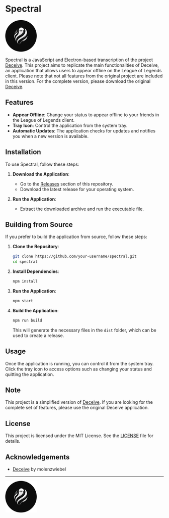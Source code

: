 # Spectral

<img src="https://raw.githubusercontent.com/iSnowden/spectral/main/resources/icon.png" alt="Spectral Application" width="100">

Spectral is a JavaScript and Electron-based transcription of the project [Deceive](https://github.com/molenzwiebel/Deceive). This project aims to replicate the main functionalities of Deceive, an application that allows users to appear offline on the League of Legends client. Please note that not all features from the original project are included in this version. For the complete version, please download the original [Deceive](https://github.com/molenzwiebel/Deceive).

## Features

- **Appear Offline**: Change your status to appear offline to your friends in the League of Legends client.
- **Tray Icon**: Control the application from the system tray.
- **Automatic Updates**: The application checks for updates and notifies you when a new version is available.

## Installation

To use Spectral, follow these steps:

1. **Download the Application**:
   - Go to the [Releases](https://github.com/iSnowden/spectral/releases) section of this repository.
   - Download the latest release for your operating system.

2. **Run the Application**:
   - Extract the downloaded archive and run the executable file.

## Building from Source

If you prefer to build the application from source, follow these steps:

1. **Clone the Repository**:
    ```bash
    git clone https://github.com/your-username/spectral.git
    cd spectral
    ```

2. **Install Dependencies**:
    ```bash
    npm install
    ```

3. **Run the Application**:
    ```bash
    npm start
    ```

4. **Build the Application**:
    ```bash
    npm run build
    ```

    This will generate the necessary files in the `dist` folder, which can be used to create a release.

## Usage

Once the application is running, you can control it from the system tray. Click the tray icon to access options such as changing your status and quitting the application.

## Note

This project is a simplified version of [Deceive](https://github.com/molenzwiebel/Deceive). If you are looking for the complete set of features, please use the original Deceive application.

## License

This project is licensed under the MIT License. See the [LICENSE](LICENSE) file for details.

## Acknowledgements

- [Deceive](https://github.com/molenzwiebel/Deceive) by molenzwiebel

---

<img src="https://raw.githubusercontent.com/iSnowden/spectral/main/resources/icon.png" alt="Spectral Application" width="100">
